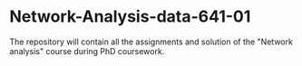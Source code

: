 # Network-Analysis-data-641-01
The repository will contain all the assignments and solution of the "Network analysis" course during PhD coursework.
